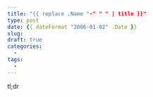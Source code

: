 ```yaml
---
title: "{{ replace .Name "-" " " | title }}"
type: post
date: {{ dateFormat "2006-01-02" .Date }}
slug:
draft: true
categories:
  -
tags:
  -
---
```

tl;dr

<!--more-->
